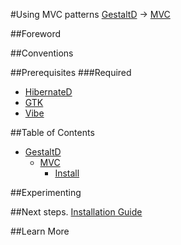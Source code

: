 #Using MVC patterns
[GestaltD](../README.md) → [MVC](./README.md)

##Foreword

##Conventions

##Prerequisites
###Required
* [HibernateD](/hibernated/README.md)
* [GTK](/gtk/README.md)
* [Vibe](/vibe/README.md)

##Table of Contents
* [GestaltD](/README.md)
    * [MVC](./README.md)
        * [Install](./install.md)

##Experimenting

##Next steps.
[Installation Guide](./install.md)

##Learn More

